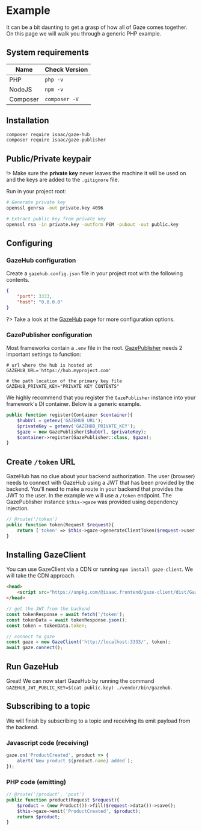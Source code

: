 # Example

It can be a bit daunting to get a grasp of how all of Gaze comes together. On this page we will walk you through a generic PHP example.

## System requirements
| Name | Check Version
| --- | --- |
| PHP | `php -v` |
| NodeJS | `npm -v` |
| Composer | `composer -V` |

## Installation
```bash
composer require isaac/gaze-hub
composer require isaac/gaze-publisher
```

## Public/Private keypair

!> Make sure the **private key** never leaves the machine it will be used on and the keys are added to the `.gitignore` file.

Run in your project root:
```bash
# Generate private key
openssl genrsa -out private.key 4096

# Extract public key from private key
openssl rsa -in private.key -outform PEM -pubout -out public.key
```

## Configuring

### GazeHub configuration
Create a `gazehub.config.json` file in your project root with the following contents.
```json
{
    "port": 3333,
    "host": "0.0.0.0"
}
```

?> Take a look at the [GazeHub](gazehub) page for more configuration options.

### GazePublisher configuration

Most frameworks contain a `.env` file in the root.
[GazePublisher](gazepublisher) needs 2 important settings to function:

```env
# url where the hub is hosted at
GAZEHUB_URL='https://hub.myproject.com'

# the path location of the primary key file
GAZEHUB_PRIVATE_KEY="PRIVATE KEY CONTENTS"
```

We highly recommend that you register the `GazePublisher` instance into your framework's DI container. Below is a generic example.

```php
public function register(Container $container){
    $hubUrl = getenv('GAZEHUB_URL');
    $privateKey = getenv('GAZEHUB_PRIVATE_KEY');
    $gaze = new GazePublisher($hubUrl, $privateKey);
    $container->register(GazePublisher::class, $gaze);
}
```

## Create `/token` URL

GazeHub has no clue about your backend authorization. The user (browser) needs to connect with GazeHub using a JWT that has been provided by the backend. You'll need to make a route in your backend that provides the JWT to the user. In the example we will use a `/token` endpoint. The GazePublisher instance `$this->gaze` was provided using dependency injection.

```php
// @route('/token')
public function token(Request $request){
    return ['token' => $this->gaze->generateClientToken($request->user()->getRoles())];
}
```

## Installing GazeClient

You can use GazeClient via a CDN or running `npm install gaze-client`. We will take the CDN approach.

```html
<head>
    <script src="https://unpkg.com/@isaac.frontend/gaze-client/dist/GazeClient.js" defer></script>
</head>
```

```js
// get the JWT from the backend
const tokenResponse = await fetch('/token');
const tokenData = await tokenResponse.json();
const token = tokenData.token;

// connect to gaze
const gaze = new GazeClient('http://localhost:3333/', token);
await gaze.connect();
```

## Run GazeHub

Great! We can now start GazeHub by running the command `GAZEHUB_JWT_PUBLIC_KEY=$(cat public.key) ./vendor/bin/gazehub`.

## Subscribing to a topic

We will finish by subscribing to a topic and receiving its emit payload from the backend.

### Javascript code (receiving)

```js
gaze.on('ProductCreated', product => {
    alert(`New product ${product.name} added`);
});
```

### PHP code (emitting)
```php
// @route('/product', 'post')
public function product(Request $request){
    $product = (new Product())->fill($request->data())->save();
    $this->gaze->emit('ProductCreated', $product);
    return $product;
}
```
